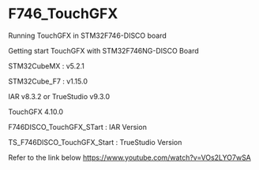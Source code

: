 # F746_TouchGFX
Running TouchGFX in STM32F746-DISCO board

Getting start TouchGFX with STM32F746NG-DISCO Board

STM32CubeMX : v5.2.1

STM32Cube_F7 : v1.15.0

IAR v8.3.2 or TrueStudio v9.3.0

TouchGFX 4.10.0


F746DISCO_TouchGFX_STart : IAR Version

TS_F746DISCO_TouchGFX_Start : TrueStudio Version

Refer to the link below
https://www.youtube.com/watch?v=VOs2LYO7wSA
